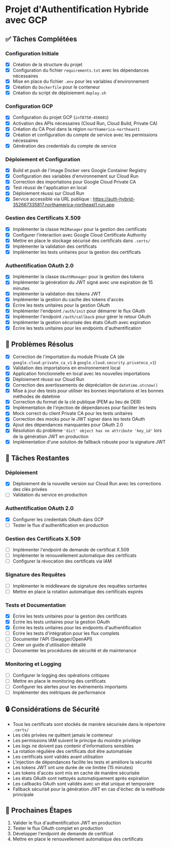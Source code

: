 # Projet d'Authentification Hybride avec GCP

## ✅ Tâches Complétées

### Configuration Initiale
- [x] Création de la structure du projet
- [x] Configuration du fichier `requirements.txt` avec les dépendances nécessaires
- [x] Mise en place du fichier `.env` pour les variables d'environnement
- [x] Création du `Dockerfile` pour le conteneur
- [x] Création du script de déploiement `deploy.sh`

### Configuration GCP
- [x] Configuration du projet GCP (`inf8750-456601`)
- [x] Activation des APIs nécessaires (Cloud Run, Cloud Build, Private CA)
- [x] Création du CA Pool dans la région `northamerica-northeast1`
- [x] Création et configuration du compte de service avec les permissions nécessaires
- [x] Génération des credentials du compte de service

### Déploiement et Configuration
- [x] Build et push de l'image Docker vers Google Container Registry
- [x] Configuration des variables d'environnement sur Cloud Run
- [x] Correction des importations pour Google Cloud Private CA
- [x] Test réussi de l'application en local
- [x] Déploiement réussi sur Cloud Run
- [x] Service accessible via URL publique : https://auth-hybrid-352667335817.northamerica-northeast1.run.app

### Gestion des Certificats X.509
- [x] Implémenter la classe `PKIManager` pour la gestion des certificats
- [x] Configurer l'interaction avec Google Cloud Certificate Authority
- [x] Mettre en place le stockage sécurisé des certificats dans `.certs/`
- [x] Implémenter la validation des certificats
- [x] Implémenter les tests unitaires pour la gestion des certificats

### Authentification OAuth 2.0
- [x] Implémenter la classe `OAuthManager` pour la gestion des tokens
- [x] Implémenter la génération du JWT signé avec une expiration de 15 minutes
- [x] Implémenter la validation des tokens JWT
- [x] Implémenter la gestion du cache des tokens d'accès
- [x] Écrire les tests unitaires pour la gestion OAuth
- [x] Implémenter l'endpoint `/auth/init` pour démarrer le flux OAuth
- [x] Implémenter l'endpoint `/auth/callback` pour gérer le retour OAuth
- [x] Implémenter la gestion sécurisée des états OAuth avec expiration
- [x] Écrire les tests unitaires pour les endpoints d'authentification

## 🚧 Problèmes Résolus
- [x] Correction de l'importation du module Private CA (de `google.cloud.private_ca_v1` à `google.cloud.security.privateca_v1`)
- [x] Validation des importations en environnement local
- [x] Application fonctionnelle en local avec les nouvelles importations
- [x] Déploiement réussi sur Cloud Run
- [x] Correction des avertissements de dépréciation de `datetime.utcnow()`
- [x] Mise à jour des tests pour utiliser les bonnes importations et les bonnes méthodes de datetime
- [x] Correction du format de la clé publique (PEM au lieu de DER)
- [x] Implémentation de l'injection de dépendances pour faciliter les tests
- [x] Mock correct du client Private CA pour les tests unitaires
- [x] Correction des mocks pour le JWT signer dans les tests OAuth
- [x] Ajout des dépendances manquantes pour OAuth 2.0
- [x] Résolution du problème `'dict' object has no attribute 'key_id'` lors de la génération JWT en production
- [x] Implémentation d'une solution de fallback robuste pour la signature JWT

## 📝 Tâches Restantes

### Déploiement
- [x] Déploiement de la nouvelle version sur Cloud Run avec les corrections des clés privées
- [ ] Validation du service en production

### Authentification OAuth 2.0
- [x] Configurer les credentials OAuth dans GCP
- [ ] Tester le flux d'authentification en production

### Gestion des Certificats X.509
- [ ] Implémenter l'endpoint de demande de certificat X.509
- [ ] Implémenter le renouvellement automatique des certificats
- [ ] Configurer la révocation des certificats via IAM

### Signature des Requêtes
- [ ] Implémenter le middleware de signature des requêtes sortantes
- [ ] Mettre en place la rotation automatique des certificats expirés

### Tests et Documentation
- [x] Écrire les tests unitaires pour la gestion des certificats
- [x] Écrire les tests unitaires pour la gestion OAuth
- [x] Écrire les tests unitaires pour les endpoints d'authentification
- [ ] Écrire les tests d'intégration pour les flux complets
- [ ] Documenter l'API (Swagger/OpenAPI)
- [ ] Créer un guide d'utilisation détaillé
- [ ] Documenter les procédures de sécurité et de maintenance

### Monitoring et Logging
- [ ] Configurer le logging des opérations critiques
- [ ] Mettre en place le monitoring des certificats
- [ ] Configurer les alertes pour les événements importants
- [ ] Implémenter des métriques de performance

## 🔒 Considérations de Sécurité
- Tous les certificats sont stockés de manière sécurisée dans le répertoire `.certs/`
- Les clés privées ne quittent jamais le conteneur
- Les permissions IAM suivent le principe du moindre privilège
- Les logs ne doivent pas contenir d'informations sensibles
- La rotation régulière des certificats doit être automatisée
- Les certificats sont validés avant utilisation
- L'injection de dépendances facilite les tests et améliore la sécurité
- Les tokens JWT ont une durée de vie limitée (15 minutes)
- Les tokens d'accès sont mis en cache de manière sécurisée
- Les états OAuth sont nettoyés automatiquement après expiration
- Les callbacks OAuth sont validés avec un état unique et temporaire
- Fallback sécurisé pour la génération JWT en cas d'échec de la méthode principale

## 🔄 Prochaines Étapes
1. Valider le flux d'authentification JWT en production
2. Tester le flux OAuth complet en production
3. Développer l'endpoint de demande de certificat
4. Mettre en place le renouvellement automatique des certificats 